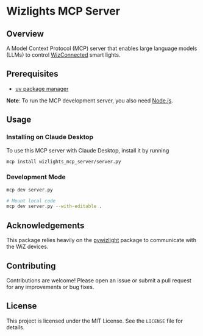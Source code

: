 # Wizlights MCP Server

## Overview

A Model Context Protocol (MCP) server that enables large language models (LLMs) to control [WizConnected](https://www.wizconnected.com/) smart lights. 

## Prerequisites

- [uv package manager](https://docs.astral.sh/uv/)

**Note**: To run the MCP development server, you also need [Node.js](https://nodejs.org/en).

## Usage

### Installing on Claude Desktop

To use this MCP server with Claude Desktop, install it by running
```bash
mcp install wizlights_mcp_server/server.py
```

### Development Mode

```bash
mcp dev server.py

# Mount local code
mcp dev server.py --with-editable .
```

## Acknowledgements

This package relies heavily on the [pywizlight](https://github.com/sbidy/pywizlight) package to communicate with the WiZ devices.

## Contributing

Contributions are welcome! Please open an issue or submit a pull request for any improvements or bug fixes.

## License

This project is licensed under the MIT License. See the `LICENSE` file for details.